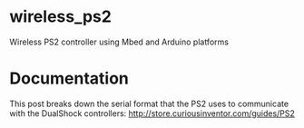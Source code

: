 # wireless_ps2
Wireless PS2 controller using Mbed and Arduino platforms

# Documentation
This post breaks down the serial format that the PS2 uses to communicate with the DualShock controllers: http://store.curiousinventor.com/guides/PS2
